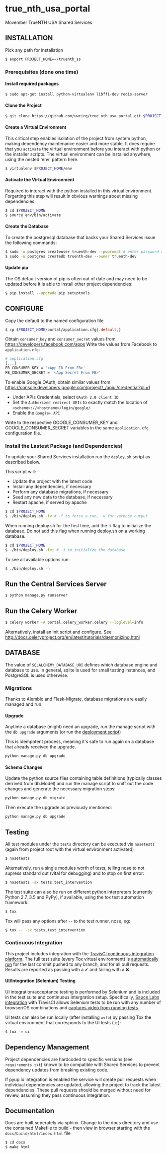 # true_nth_usa_portal
Movember TrueNTH USA Shared Services

## INSTALLATION

Pick any path for installation

```bash
$ export PROJECT_HOME=~/truenth_ss
```

### Prerequisites (done one time)

#### Install required packages

```bash
$ sudo apt-get install python-virtualenv libffi-dev redis-server
```

#### Clone the Project

```bash
$ git clone https://github.com/uwcirg/true_nth_usa_portal.git $PROJECT_HOME
```

#### Create a Virtual Environment

This critical step enables isolation of the project from system python,
making dependency maintenance easier and more stable.  It does require
that you ```activate``` the virtual environment before you interact
with python or the installer scripts.  The virtual environment can be
installed anywhere, using the nested 'env' pattern here.

```bash
$ virtualenv $PROJECT_HOME/env
```

#### Activate the Virtual Environment

Required to interact with the python installed in this virtual
environment.  Forgetting this step will result in obvious warnings
about missing dependencies.

```bash
$ cd $PROJECT_HOME
$ source env/bin/activate
```

#### Create the Database

To create the postgresql database that backs your Shared Services issue the following commands:

```bash
$ sudo -u postgres createuser truenth-dev --pwprompt # enter password at prompt
$ sudo -u postgres createdb truenth-dev --owner truenth-dev
```

#### Update pip
The OS default version of pip is often out of date and may need to be updated before it is able to install other project dependencies:

```bash
$ pip install --upgrade pip setuptools
```

## CONFIGURE

Copy the default to the named configuration file

```bash
$ cp $PROJECT_HOME/portal/application.cfg{.default,}
```

Obtain `consumer_key` and `consumer_secret` values from https://developers.facebook.com/apps  Write the values from Facebook to `application.cfg`:

```bash
# application.cfg
[...]
FB_CONSUMER_KEY = '<App ID From FB>'
FB_CONSUMER_SECRET = '<App Secret From FB>'
```

To enable Google OAuth, obtain similar values from
https://console.developers.google.com/project/_/apiui/credential?pli=1

- Under APIs Credentials, select `OAuth 2.0 client ID`
- Set the `Authorized redirect URIs` to exactly match the location of `<scheme>://<hostname>/login/google/`
- Enable the `Google+ API`

Write to the respective GOOGLE_CONSUMER_KEY and GOOGLE_CONSUMER_SECRET
variables in the same `application.cfg` configuration file.

### Install the Lastest Package (and Dependencies)

To update your Shared Services installation run the `deploy.sh` script as described below.

This script will:
* Update the project with the latest code
* Install any dependencies, if necessary
* Perform any database migrations, if necessary
* Seed any new data to the database, if necessary
* Restart apache, if served by apache

```bash
$ cd $PROJECT_HOME
$ ./bin/deploy.sh -fv # -f to force a run, -v for verbose output
```

When running deploy.sh for the first time, add the -i flag to initialize the database. Do not add this flag when running deploy.sh on a working database.

```bash
$ cd $PROJECT_HOME
$ ./bin/deploy.sh -fvi # -i to initialize the database
```

To see all available options run:

```bash
$ ./bin/deploy.sh -h
```

## Run the Central Services Server
```bash
$ python manage.py runserver
```

## Run the Celery Worker
```bash
$ celery worker -A portal.celery_worker.celery --loglevel=info
```

Alternatively, install an init script and configure.  See
http://docs.celeryproject.org/en/latest/tutorials/daemonizing.html

## DATABASE

The value of `SQLALCHEMY_DATABASE_URI` defines which database engine
and database to use.  In general, sqlite is used for small testing
instances, and PostgreSQL is used otherwise.

### Migrations

Thanks to Alembic and Flask-Migrate, database migrations are easily
managed and run.

#### Upgrade

Anytime a database (might) need an upgrade, run the manage script with
the `db upgrade` arguments (or run the [deployment script](#install-the-lastest-package-and-dependencies))

This is idempotent process, meaning it's safe to run again on a database
that already received the upgrade.

```bash
python manage.py db upgrade
```

#### Schema Changes

Update the python source files containing table
definitions (typically classes derrived from db.Model) and run the
manage script to sniff out the code changes and generate the necessary
migration steps:

```bash
python manage.py db migrate
```

Then execute the upgrade as previously mentioned:

```bash
python manage.py db upgrade
```

## Testing

All test modules under the `tests` directory can be executed via `nosetests`
(again from project root with the virtual environment activated)

```bash
$ nosetests
```

Alternatively, run a single modules worth of tests, telling nose to not
supress standard out (vital for debugging) and to stop on first error:

```bash
$ nosetests -sx tests.test_intervention
```

The test suite can also be run on different python interpreters (currently Python 2.7, 3.5 and PyPy), if available, using the tox test automation framework:

```bash
$ tox
```

Tox will pass any options after -- to the test runner, nose, eg:

```bash
$ tox -- -sx tests.test_intervention
```
### Continuous Integration

This project includes integration with the [TravisCI continuous integration platform](https://docs.travis-ci.com/user/languages/python/). The full test suite (every Tox virtual environment) is [automatically run](https://travis-ci.org/uwcirg/true_nth_usa_portal) for the last commit pushed to any branch, and for all pull requests. Results are reported as passing with a &#10004; and failing with a &#10006;.

#### UI/Integration (Selenium) Testing

UI integration/acceptance testing is performed by Selenium and is included in the test suite and continuous intergration setup. Specifically, [Sauce Labs integration](https://docs.travis-ci.com/user/sauce-connect) with TravisCI allows Selenium tests to be run with any number of browser/OS combinations and [captures video from running tests](https://saucelabs.com/open_sauce/user/ivan-c).

UI tests can also be run locally (after installing `xvfb`) by passing Tox the virtual environment that corresponds to the UI tests (`ui`):
```bash
$ tox -e ui
```

## Dependency Management

Project dependencies are hardcoded to specific versions (see `requirements.txt`) known to be compatible with Shared Services to prevent dependency updates from breaking existing code.

If pyup.io integration is enabled the service will create pull requests when individual dependencies are updated, allowing the project to track the latest dependencies. These pull requests should be merged without need for review, assuming they pass continuous integration.

## Documentation

Docs are built seperately via sphinx.  Change to the docs directory and use
the contained Makefile to build - then view in browser starting with the
`docs/build/html/index.html` file

```bash
$ cd docs
$ make html
```

